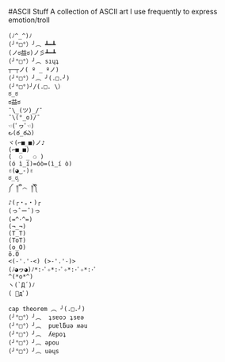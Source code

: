 #ASCII Stuff
A collection of ASCII art I use frequently to express emotion/troll  
  

    (ﾉ^_^)ﾉ  
    (╯°□°）╯︵ ┻━┻  
    (ノಠ益ಠ)ノ彡┻━┻  
    (╯°□°）╯︵ sıɥʇ  
    ┬─┬ノ( º _ ºノ)  
    (╯°□°）╯︵ ╯(.□.╯)  
    (╯°□°)╯/(.□. \）  
    ಠ_ಠ  
    ಠ益ಠ  
    ¯\_(ツ)_/¯  
    ¯\(°_o)/¯  
    ☜(ﾟヮﾟ☜)  
    ౿(ఠ_ఠఎ)  
    ヾ(⌐■_■)ノ♪  
    (⌐■_■)  
    (  ⚆ _ ⚆ )  
    (ó ì_í)=óò=(ì_í ò)  
    ✌(◕‿-)✌ 
    ಠ_ರೃ
    ༼ ༎ຶ ෴ ༎ຶ༽
    ♪(┌・。・)┌
    (っˆーˆ)っ 
    (=^･^=)
    (¬_¬)
    (T_T)
    (ToT)
    (o_O)
    õ.O
    <(-'.'-<) (>-'.'-)>
    (ﾉ◕ヮ◕)ﾉ*:･ﾟ✧*:･ﾟ✧*:･ﾟ✧*:･ﾟ
    ^(*o*^)
    ヽ(`Д´)ﾉ
    ( ﾟдﾟ)

    cap theorem ︵ ╯(.□.╯) 
    (╯°□°）╯︵  ʇsɐoɔ ʇsɐǝ  
    (╯°□°）╯︵  puɐlƃuǝ ʍǝu  
    (╯°□°）╯︵  ʎɐpoʇ  
    (╯°□°）╯︵ ǝpou  
    (╯°□°）╯︵ uǝɥs  
